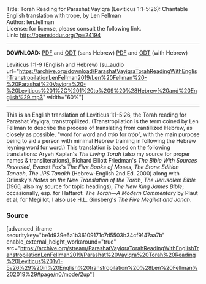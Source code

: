 <html>
<head></head>
<body>
Title: Torah Reading for Parashat Vayiqra (Leviticus 1:1-5:26): Chantable English translation with trope, by Len Fellman<br />
Author: len.fellman<br />
License: for license, please consult the following link.<br />
Link: <a href="http://opensiddur.org/?p=24194">http://opensiddur.org/?p=24194</a>
<p />
<hr />

<style type="text/css" media="all">.printfriendly {display: none!important;}</style>

<strong>DOWNLOAD:</strong> 
<a href="https://archive.org/download/ParashatVayiqraTorahReadingWithEnglishTranstropilationLenFellman2019/Parashat%20Vayiqra%20Torah%20Reading%20Leviticus%201v1-5v26%29%20in%20English%20transtropilation%20%28Len%20Fellman%202019%29%20-%20english%20only.pdf">PDF</a> and <a href="https://archive.org/download/ParashatVayiqraTorahReadingWithEnglishTranstropilationLenFellman2019/Parashat%20Vayiqra%20Torah%20Reading%20Leviticus%201v1-5v26%29%20in%20English%20transtropilation%20%28Len%20Fellman%202019%29%20-%20english%20only.odt">ODT</a> (sans Hebrew) 
<a href="https://archive.org/download/ParashatVayiqraTorahReadingWithEnglishTranstropilationLenFellman2019/Parashat%20Vayiqra%20Torah%20Reading%20Leviticus%201v1-5v26%29%20in%20English%20transtropilation%20%28Len%20Fellman%202019%29.pdf">PDF</a> and <a href="https://archive.org/download/ParashatVayiqraTorahReadingWithEnglishTranstropilationLenFellman2019/Parashat%20Vayiqra%20Torah%20Reading%20Leviticus%201v1-5v26%29%20in%20English%20transtropilation%20%28Len%20Fellman%202019%29.odt">ODT</a> (with Hebrew)

Leviticus 1:1-9 (English and Hebrew) [su_audio url="https://archive.org/download/ParashatVayiqraTorahReadingWithEnglishTranstropilationLenFellman2019/Len%20Fellman%20-%20Parashat%20Vayiqra%20-%20Leviticus%201%2C%201%20to%209%20%28Hebrew%20and%20English%29.mp3" width="60%"]

<hr />

This is an English translation of Leviticus 1:1-5:26, the Torah reading for Parashat Vayiqra, transtropilized. (Transtropilation is the term coined by Len Fellman to describe the process of translating from cantillized Hebrew, as closely as possible, “word for word and <em>trōp</em> for <em>trōp</em>”, with the main purpose being to aid a person with minimal Hebrew training in following the Hebrew leyning word for word.) This translation is based on the following translations: Aryeh Kaplan's <em>The Living Torah</em> (also my source for proper names & transliterations), Richard Elliott Friedman's <em>The Bible With Sources Revealed</em>, Everett Fox's <em>The Five Books of Moses</em>, <em>The Stone Edition Tanach</em>, <em>The JPS Tanakh</em> (Hebrew-English 2nd Ed. 2000) along with Orlinsky's <em>Notes on the New Translation of the Torah</em>, <em>The Jerusalem Bible</em> (1966, also my source for topic headings), <em>The New King James Bible</em>; occasionally, esp. for Haftarot: <em>The Torah—A Modern Commentary</em> by Plaut et al; for Megillot, I also use H.L. Ginsberg's <em>The Five Megillot and Jonah</em>.

<h3>Source</h3>

[advanced_iframe securitykey="be1d939e6a1b36109171c7d5503b34cf9147aa7b" enable_external_height_workaround="true" src="https://archive.org/stream/ParashatVayiqraTorahReadingWithEnglishTranstropilationLenFellman2019/Parashat%20Vayiqra%20Torah%20Reading%20Leviticus%201v1-5v26%29%20in%20English%20transtropilation%20%28Len%20Fellman%202019%29#page/n0/mode/2up"]

</body>
</html>
